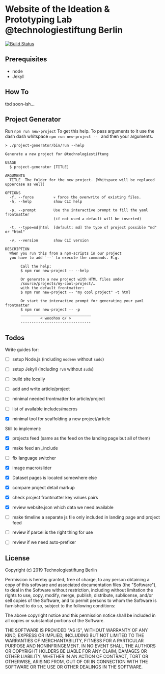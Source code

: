
# Website of the Ideation & Prototyping Lab @technologiestiftung Berlin

[![Build Status](https://travis-ci.org/technologiestiftung/lab-site.svg?branch=master)](https://travis-ci.org/technologiestiftung/lab-site)

## Prerequisites

- node
- Jekyll

## How To

tbd soon-ish…

## Project Generator

Run `npm run new-project` To get this help.
To pass arguments to it use the dash dash whitspace `npm run new-project -- ` and then your arguments.


```plain
> ./project-generator/bin/run --help

Generate a new project for @technologiestiftung

USAGE
  $ project-generator [TITLE]

ARGUMENTS
  TITLE  The folder for the new project. (Whitspace will be replaced uppercase as well)

OPTIONS
  -f, --force         💀 force the overwrite of existing files.
  -h, --help          show CLI help

  -p, --prompt        Use the interactive prompt to fill the yaml frontmatter
                      (if not used a default will be inserted)

  -t, --type=md|html  [default: md] the type of project possible "md" or "html"

  -v, --version       show CLI version

DESCRIPTION
  When you run this from a npm-scripts in our project
  you have to add `--` to execute the commands. E.g.

       Call the help:
       $ npm run new-project -- --help

       Or generate a new project with HTML files under
       /source/projects/my-cool-project/…
       with the default frontmatter:
       $ npm run new-project -- "my cool project" -t html

       Or start the interactive prompt for generating your yaml frontmatter
       $ npm run new-project -- -p
       ________________________________
                < wooohoo o/ >
       --------------------------------
```

## Todos

Write guides for:

- [ ] setup Node.js (including `nodenv` without `sudo`)
- [ ] setup Jekyll (including `rvm` without `sudo`)
- [ ] build site locally
- [ ] add and write article/project
- [ ] minimal needed frontmatter for article/project
- [ ] list of available includes/macros
- [x] minimal tool for scaffolding a new project/article


Still to implement:

- [x] projects feed (same as the feed on the landing page but all of them)
- [x] make feed an _include
- [ ] fix language switcher
- [x] image macro/slider
- [x] Dataset pages is located somewhere else
- [x] compare project detail markup
- [x] check project frontmatter key values pairs
- [x] review website.json which data we need available
- [ ] make timeline a separate js file only included in landing page and project feed
- [ ] review if parcel is the right thing for use
- [ ] review if we need auto-prefixer


## License

Copyright (c) 2019 Technologiestiftung Berlin

Permission is hereby granted, free of charge, to any person obtaining a copy
of this software and associated documentation files (the "Software"), to deal
in the Software without restriction, including without limitation the rights
to use, copy, modify, merge, publish, distribute, sublicense, and/or sell
copies of the Software, and to permit persons to whom the Software is
furnished to do so, subject to the following conditions:

The above copyright notice and this permission notice shall be included in all
copies or substantial portions of the Software.

THE SOFTWARE IS PROVIDED "AS IS", WITHOUT WARRANTY OF ANY KIND, EXPRESS OR
IMPLIED, INCLUDING BUT NOT LIMITED TO THE WARRANTIES OF MERCHANTABILITY,
FITNESS FOR A PARTICULAR PURPOSE AND NONINFRINGEMENT. IN NO EVENT SHALL THE
AUTHORS OR COPYRIGHT HOLDERS BE LIABLE FOR ANY CLAIM, DAMAGES OR OTHER
LIABILITY, WHETHER IN AN ACTION OF CONTRACT, TORT OR OTHERWISE, ARISING FROM,
OUT OF OR IN CONNECTION WITH THE SOFTWARE OR THE USE OR OTHER DEALINGS IN THE
SOFTWARE.
